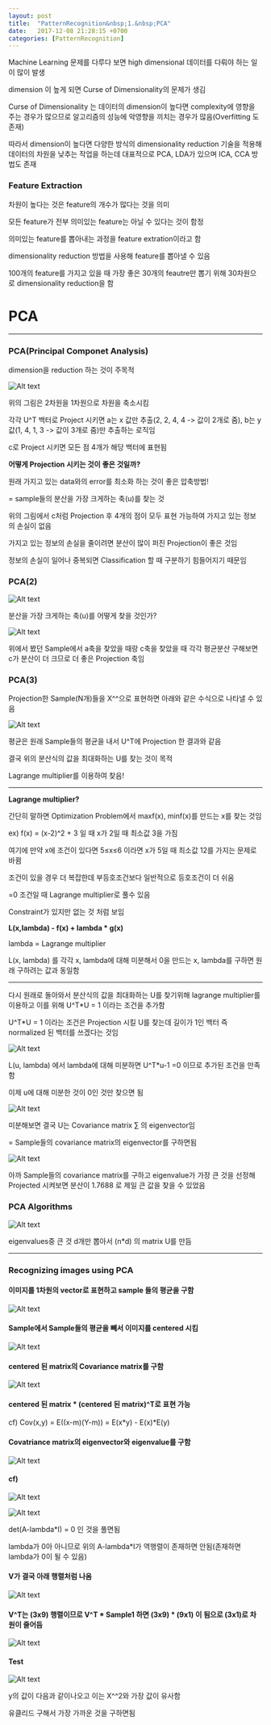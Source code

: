 ```yaml
---
layout: post
title:  "PatternRecognition&nbsp;1.&nbsp;PCA"
date:   2017-12-08 21:28:15 +0700
categories: [PatternRecognition]
---
```


Machine Learning 문제를 다루다 보면 high dimensional 데이터를 다뤄야 하는 일이 많이 발생

dimension 이 높게 되면 Curse of Dimensionality의 문제가 생김

Curse of Dimensionality 는 데이터의 dimension이 높다면 complexity에 영향을 주는 경우가 많으므로 알고리즘의 성능에 악영향을 끼치는 경우가 많음(Overfitting 도 존재)

따라서 dimension이 높다면 다양한 방식의 dimensionality reduction 기술을 적용해 데이터의 차원을 낮추는 작업을 하는데 대표적으로 PCA, LDA가 있으며 ICA, CCA 방법도 존재

### Feature Extraction

차원이 높다는 것은 feature의 개수가 많다는 것을 의미

모든 feature가 전부 의미있는 feature는 아닐 수 있다는 것이 함정

의미있는 feature를 뽑아내는 과정을 feature extration이라고 함

dimensionality reduction 방법을 사용해 feature를 뽑아낼 수 있음

100개의 feature를 가지고 있을 때 가장 좋은 30개의 feautre만 뽑기 위해 30차원으로 dimensionality reduction을 함
 

# PCA
---------------------------------------
### PCA(Principal Componet Analysis)

dimension을 reduction 하는 것이 주목적

![Alt text](http://leesangwon0114.github.io/static/img/PR/1.1.PNG)

위의 그림은 2차원을 1차원으로 차원을 축소시킴

각각 U^T 백터로 Project 시키면 a는 x 값만 추출(2, 2, 4, 4 -> 값이 2개로 줌), b는 y 값(1, 4, 1, 3 -> 값이 3개로 줌)만 추출하는 로직임

c로 Project 시키면 모든 점 4개가 해당 백터에 표현됨

**어떻게 Projection 시키는 것이 좋은 것일까?**

원래 가지고 있는 data와의 error를 최소화 하는 것이 좋은 압축방법!

= sample들의 분산을 가장 크게하는 축(u)를 찾는 것

위의 그림에서 c처럼 Projection 후 4개의 점이 모두 표현 가능하여 가지고 있는 정보의 손실이 없음

가지고 있는 정보의 손실을 줄이려면 분산이 많이 퍼진 Projection이 좋은 것임

정보의 손실이 일어나 중복되면 Classification 할 때 구분하기 힘들어지기 때문임

### PCA(2)

![Alt text](http://leesangwon0114.github.io/static/img/PR/1.2.PNG)

분산을 가장 크게하는 축(u)를 어떻게 찾을 것인가?

![Alt text](http://leesangwon0114.github.io/static/img/PR/1.3.PNG)

위에서 봤던 Sample에서 a축을 찾았을 때랑 c축을 찾았을 때 각각 평균분산 구해보면 c가 분산이 더 크므로 더 좋은 Projection 축임


### PCA(3)

Projection한 Sample(N개)들을 X^^으로 표현하면 아래와 같은 수식으로 나타낼 수 있음

![Alt text](http://leesangwon0114.github.io/static/img/PR/1.4.PNG)

평균은 원래 Sample들의 평균을 내서 U^T에 Projection 한 결과와 같음

결국 위의 분산식의 값을 최대화하는 U를 찾는 것이 목적

Lagrange multiplier를 이용하여 찾음!

---
**Lagrange multiplier?**

간단히 말하면 Optimization Problem에서 maxf(x), minf(x)를 만드는 x를 찾는 것임

ex) f(x) = (x-2)^2 + 3 일 때 x가 2일 때 최소값 3을 가짐

여기에 만약 x에 조건이 있다면 5≤x≤6 이라면 x가 5일 때 최소값 12를 가지는 문제로 바뀜

조건이 있을 경우 더 복잡한데 부등호조건보다 일반적으로 등호조건이 더 쉬움

=0 조건일 때 Lagrange multiplier로 풀수 있음

Constraint가 있지만 없는 것 처럼 보임

**L(x,lambda) - f(x) + lambda * g(x)**

lambda = Lagrange multiplier

L(x, lambda) 를 각각 x, lambda에 대해 미분해서 0을 만드는 x, lambda를 구하면 원래 구하려는 값과 동일함

---

다시 원래로 돌아와서 분산식의 값을 최대화하는 U를 찾기위해 lagrange multiplier를 이용하고 이를 위해 U^T*U = 1 이라는 조건을 추가함

U^T*U = 1 이라는 조건은 Projection 시킬 U를 찾는데 길이가 1인 백터 즉 normalized 된 백터를 쓰겠다는 것임

![Alt text](http://leesangwon0114.github.io/static/img/PR/1.5.PNG)

L(u, lambda) 에서 lambda에 대해 미분하면 U^T*u-1 =0 이므로 추가된 조건을 만족함

이제 u에 대해 미분한 것이 0인 것만 찾으면 됨

![Alt text](http://leesangwon0114.github.io/static/img/PR/1.6.PNG)

미분해보면 결국 U는 Covariance matrix ∑ 의 eigenvector임

= Sample들의 covariance matrix의 eigenvector를 구하면됨

![Alt text](http://leesangwon0114.github.io/static/img/PR/1.7.PNG)

아까 Sample들의 covariance matrix를 구하고 eigenvalue가 가장 큰 것을 선정해 Projected 시켜보면 분산이 1.7688 로 제일 큰 값을 찾을 수 있었음

### PCA Algorithms


![Alt text](http://leesangwon0114.github.io/static/img/PR/1.8.PNG)

eigenvalues중 큰 것 d개만 뽑아서 (n*d) 의 matrix U를 만듬

---
### Recognizing images using PCA


#### 이미지를 1차원의 vector로 표현하고 sample 들의 평균을 구함

![Alt text](http://leesangwon0114.github.io/static/img/PR/1.9.PNG)

####  Sample에서 Sample들의 평균을 빼서 이미지를 centered 시킴

![Alt text](http://leesangwon0114.github.io/static/img/PR/1.10.PNG)


#### centered 된 matrix의 Covariance matrix를 구함

![Alt text](http://leesangwon0114.github.io/static/img/PR/1.11.PNG)

#### centered 된 matrix * (centered 된 matrix)^T로 표현 가능

cf) Cov(x,y) = E((x-m)(Y-m)) = E(x*y) - E(x)*E(y)

#### Covatriance matrix의 eigenvector와 eigenvalue를 구함

![Alt text](http://leesangwon0114.github.io/static/img/PR/1.12.PNG)

#### cf)

![Alt text](http://leesangwon0114.github.io/static/img/PR/1.16.PNG)

![Alt text](http://leesangwon0114.github.io/static/img/PR/1.17.PNG)

det(A-lambda*I) = 0 인 것을 풀면됨

lambda가 0아 아니므로 위의 A-lambda*I가 역행렬이 존재하면 안됨(존재하면 lambda가 0이 될 수 있음)

#### V가 결국 아래 행렬처럼 나옴 

![Alt text](http://leesangwon0114.github.io/static/img/PR/1.13.PNG)

#### V^T는 (3x9) 행렬이므로 V^T * Sample1 하면 (3x9) * (9x1) 이 됨으로 (3x1)로 차원이 줄어듬

![Alt text](http://leesangwon0114.github.io/static/img/PR/1.14.PNG)

#### Test

![Alt text](http://leesangwon0114.github.io/static/img/PR/1.15.PNG)

y의 값이 다음과 같이나오고 이는 X^^2와 가장 값이 유사함

유클리드 구해서 가장 가까운 것을 구하면됨



